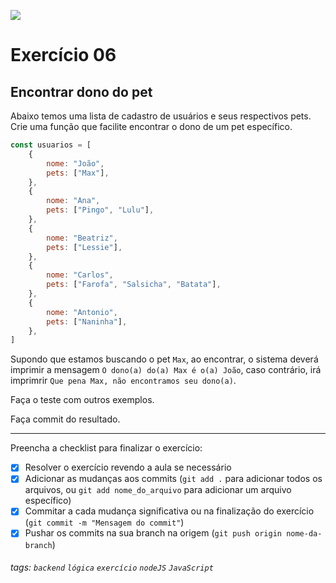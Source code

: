 ![](https://i.imgur.com/xG74tOh.png)

# Exercício 06

## Encontrar dono do pet

Abaixo temos uma lista de cadastro de usuários e seus respectivos pets. Crie uma função que facilite encontrar o dono de um pet específico.

```javascript
const usuarios = [
    {
        nome: "João",
        pets: ["Max"],
    },
    {
        nome: "Ana",
        pets: ["Pingo", "Lulu"],
    },
    {
        nome: "Beatriz",
        pets: ["Lessie"],
    },
    {
        nome: "Carlos",
        pets: ["Farofa", "Salsicha", "Batata"],
    },
    {
        nome: "Antonio",
        pets: ["Naninha"],
    },
]
```

Supondo que estamos buscando o pet `Max`, ao encontrar, o sistema deverá imprimir a mensagem `O dono(a) do(a) Max é o(a) João`, caso contrário, irá imprimrir `Que pena Max, não encontramos seu dono(a)`.

Faça o teste com outros exemplos.

Faça commit do resultado.

---

Preencha a checklist para finalizar o exercício:

-   [x] Resolver o exercício revendo a aula se necessário
-   [x] Adicionar as mudanças aos commits (`git add .` para adicionar todos os arquivos, ou `git add nome_do_arquivo` para adicionar um arquivo específico)
-   [x] Commitar a cada mudança significativa ou na finalização do exercício (`git commit -m "Mensagem do commit"`)
-   [x] Pushar os commits na sua branch na origem (`git push origin nome-da-branch`)

###### tags: `backend` `lógica` `exercício` `nodeJS` `JavaScript`
